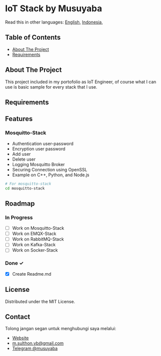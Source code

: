 # IoT Stack by Musuyaba
Read this in other languages: [English](README.md), [Indonesia](README.id.md),  
## Table of Contents
* [About The Project](#about-the-project)
* [Requirements](#requirements)

## About The Project
This project included in my portofolio as IoT Engineer, of course what I can use is basic sample for every stack that I use.

## Requirements

## Features
### Mosquitto-Stack
- Authentication user-password
- Encryption user password
- Add user
- Delete user
- Logging Mosquitto Broker
- Securing Connection using OpenSSL
- Example on C++, Python, and Node.js
```bash
# For mosquitto-stack
cd mosquitto-stack
```

## Roadmap
### In Progress
- [ ] Work on Mosquitto-Stack
- [ ] Work on EMQX-Stack
- [ ] Work on RabbitMQ-Stack
- [ ] Work on Kafka-Stack
- [ ] Work on Socker-Stack

### Done ✓
- [x] Create Readme.md

<!-- LICENSE -->
## License

Distributed under the MIT License. 


<!-- CONTACT -->
## Contact
Tolong jangan segan untuk menghubungi saya melalui:

- [Website](https://musuyaba.my.id)
- m.sulthon.yb@gmail.com 
- [Telegram @musuyaba](https://t.me/musuyaba)
